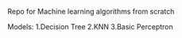 Repo for Machine learning algorithms from scratch

Models:
	1.Decision Tree
	2.KNN 
	3.Basic Perceptron
